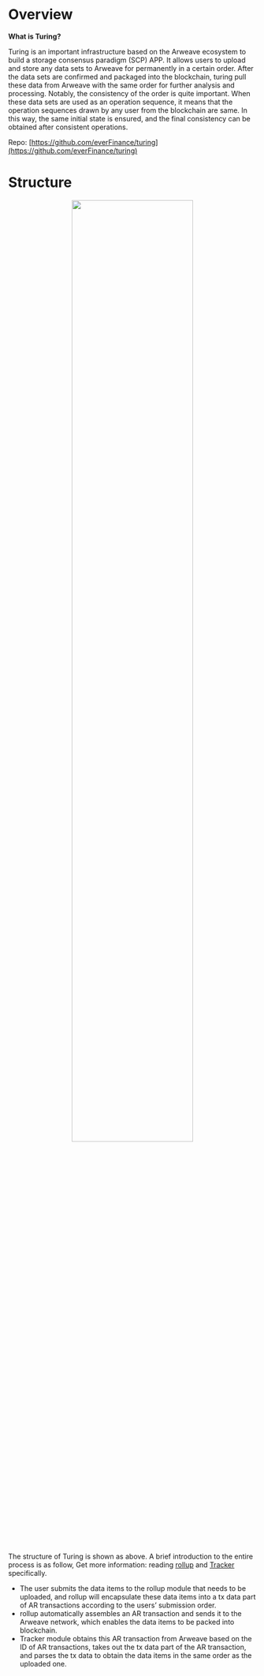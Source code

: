 # Overview

**What is Turing?**

Turing is an important infrastructure based on the Arweave ecosystem to build a storage consensus paradigm (SCP) APP. It allows users to upload and store any data sets to Arweave for permanently in a certain order. After the data sets are confirmed and packaged into the blockchain, turing pull these data from Arweave with the same order for further analysis and processing. Notably, the consistency of the order is quite important. When these data sets are used as an operation sequence, it means that the operation sequences drawn by any user from the blockchain are same. In this way, the same initial state is ensured, and the final consistency can be obtained after consistent operations.

Repo: [https://github.com/everFinance/turing](https://github.com/everFinance/turing)

# **Structure**

<div align="center"><img src="https://arseed.web3infra.dev/Wi_ELzEWLDD2h6vt3WtWdor_6SS10bJHfOi7i4CytXc" height="70%" width="70%"/></div>

The structure of Turing is shown as above. A brief introduction to the entire process is as follow, Get more information: reading [rollup](../rollup/intro.md) and [Tracker](../tracker/intro.md) specifically.

- The user submits the data items to the rollup module that needs to be uploaded, and rollup will encapsulate these data items into a tx data part of AR transactions according to the users’  submission order.
- rollup automatically assembles an AR transaction and sends it to the Arweave network, which enables the data items to be packed into blockchain.
- Tracker module obtains this AR transaction from Arweave based on the ID of AR transactions, takes out the tx data part of the AR transaction, and parses the tx data to obtain the data items in the same order as the uploaded one.
